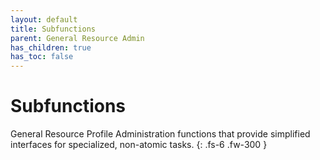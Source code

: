 ```yaml
---
layout: default
title: Subfunctions
parent: General Resource Admin
has_children: true
has_toc: false
---
```


# Subfunctions

General Resource Profile Administration functions that provide simplified interfaces for specialized, non-atomic tasks.
{: .fs-6 .fw-300 }